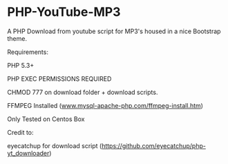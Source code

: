 PHP-YouTube-MP3
===============

A PHP Download from youtube script for MP3's housed in a nice Bootstrap theme.

Requirements:

PHP 5.3+

PHP EXEC PERMISSIONS REQUIRED

CHMOD 777 on download folder + download scripts.

FFMPEG Installed (www.mysql-apache-php.com/ffmpeg-install.htm)

Only Tested on Centos Box

Credit to:

eyecatchup for download script (https://github.com/eyecatchup/php-yt_downloader)
